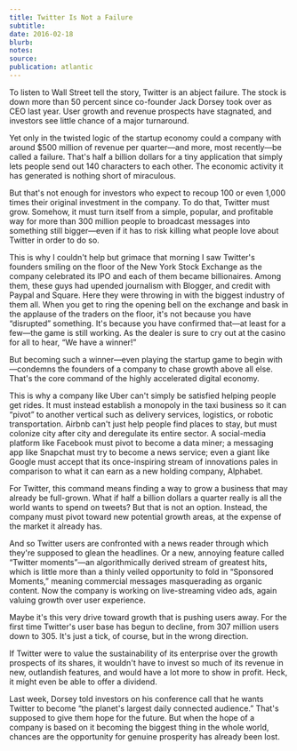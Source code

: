 ```yaml
---
title: Twitter Is Not a Failure
subtitle:
date: 2016-02-18
blurb:
notes:
source:
publication: atlantic
---
```


To listen to Wall Street tell the story, Twitter is an abject failure. The stock is down more than 50 percent since co-founder Jack Dorsey took over as CEO last year. User growth and revenue prospects have stagnated, and investors see little chance of a major turnaround.

Yet only in the twisted logic of the startup economy could a company with around $500 million of revenue per quarter—and more, most recently—be called a failure. That's half a billion dollars for a tiny application that simply lets people send out 140 characters to each other. The economic activity it has generated is nothing short of miraculous.

But that's not enough for investors who expect to recoup 100 or even 1,000 times their original investment in the company. To do that, Twitter must grow. Somehow, it must turn itself from a simple, popular, and profitable way for more than 300 million people to broadcast messages into something still bigger—even if it has to risk killing what people love about Twitter in order to do so.

This is why I couldn't help but grimace that morning I saw Twitter's founders smiling on the floor of the New York Stock Exchange as the company celebrated its IPO and each of them became billionaires. Among them, these guys had upended journalism with Blogger, and credit with Paypal and Square. Here they were throwing in with the biggest industry of them all. When you get to ring the opening bell on the exchange and bask in the applause of the traders on the floor, it's not because you have “disrupted” something. It's because you have confirmed that—at least for a few—the game is still working. As the dealer is sure to cry out at the casino for all to hear, “We have a winner!”

But becoming such a winner—even playing the startup game to begin with—condemns the founders of a company to chase growth above all else. That's the core command of the highly accelerated digital economy.

This is why a company like Uber can't simply be satisfied helping people get rides. It must instead establish a monopoly in the taxi business so it can “pivot” to another vertical such as delivery services, logistics, or robotic transportation. Airbnb can't just help people find places to stay, but must colonize city after city and deregulate its entire sector. A social-media platform like Facebook must pivot to become a data miner; a messaging app like Snapchat must try to become a news service; even a giant like Google must accept that its once-inspiring stream of innovations pales in comparison to what it can earn as a new holding company, Alphabet.

For Twitter, this command means finding a way to grow a business that may already be full-grown. What if half a billion dollars a quarter really is all the world wants to spend on tweets? But that is not an option. Instead, the company must pivot toward new potential growth areas, at the expense of the market it already has.

And so Twitter users are confronted with a news reader through which they're supposed to glean the headlines. Or a new, annoying feature called “Twitter moments”—an algorithmically derived stream of greatest hits, which is little more than a thinly veiled opportunity to fold in “Sponsored Moments,” meaning commercial messages masquerading as organic content. Now the company is working on live-streaming video ads, again valuing growth over user experience.

Maybe it's this very drive toward growth that is pushing users away. For the first time Twitter's user base has begun to decline, from 307 million users down to 305. It's just a tick, of course, but in the wrong direction.

If Twitter were to value the sustainability of its enterprise over the growth prospects of its shares, it wouldn't have to invest so much of its revenue in new, outlandish features, and would have a lot more to show in profit. Heck, it might even be able to offer a dividend.

Last week, Dorsey told investors on his conference call that he wants Twitter to become “the planet's largest daily connected audience.” That's supposed to give them hope for the future. But when the hope of a company is based on it becoming the biggest thing in the whole world, chances are the opportunity for genuine prosperity has already been lost.
